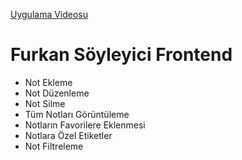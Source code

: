 [Uygulama Videosu](uygulama_video.mp4)

# Furkan Söyleyici Frontend #

- Not Ekleme  
- Not Düzenleme  
- Not Silme  
- Tüm Notları Görüntüleme  
- Notların Favorilere Eklenmesi  
- Notlara Özel Etiketler
- Not Filtreleme




